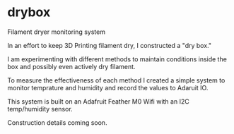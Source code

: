 # drybox
Filament dryer monitoring system

In an effort to keep 3D Printing filament dry, I constructed a "dry box."

I am experimenting with different methods to maintain conditions inside the box and possibly even actively dry filament.

To measure the effectiveness of each method I created a simple system to monitor temprature and humidity and record the values to Adaruit IO.

This system is built on an Adafruit Feather M0 Wifi with an I2C temp/humidity sensor.

Construction details coming soon.
